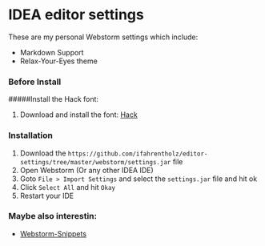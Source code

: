 # IDEA editor settings
These are my personal Webstorm settings which include:
* Markdown Support
* Relax-Your-Eyes theme


### Before Install
#####Install the Hack font:
1. Download and install the font: [Hack](https://github.com/ifahrentholz/editor-settings/tree/master/fonts/Hack)

### Installation
1. Download the `https://github.com/ifahrentholz/editor-settings/tree/master/webstorm/settings.jar` file
2. Open Webstorm (Or any other IDEA IDE)
3. Goto `File > Import Settings` and select the `settings.jar` file and hit ok
4. Click `Select All` and hit `Okay`
5. Restart your IDE


### Maybe also interestin:
* [Webstorm-Snippets]([https://github.com/ifahrentholz/webstorm-snippets])
